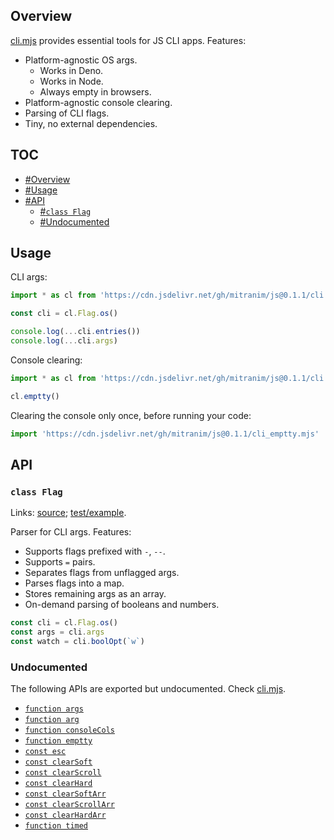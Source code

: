 ## Overview

[cli.mjs](../cli.mjs) provides essential tools for JS CLI apps. Features:

  * Platform-agnostic OS args.
    * Works in Deno.
    * Works in Node.
    * Always empty in browsers.
  * Platform-agnostic console clearing.
  * Parsing of CLI flags.
  * Tiny, no external dependencies.

## TOC

* [#Overview](#overview)
* [#Usage](#usage)
* [#API](#api)
  * [#`class Flag`](#class-flag)
  * [#Undocumented](#undocumented)

## Usage

CLI args:

```js
import * as cl from 'https://cdn.jsdelivr.net/gh/mitranim/js@0.1.1/cli.mjs'

const cli = cl.Flag.os()

console.log(...cli.entries())
console.log(...cli.args)
```

Console clearing:

```js
import * as cl from 'https://cdn.jsdelivr.net/gh/mitranim/js@0.1.1/cli.mjs'

cl.emptty()
```

Clearing the console only once, before running your code:

```js
import 'https://cdn.jsdelivr.net/gh/mitranim/js@0.1.1/cli_emptty.mjs'
```

## API

### `class Flag`

Links: [source](../cli.mjs#L73); [test/example](../test/cli_test.mjs#L7).

Parser for CLI args. Features:

  * Supports flags prefixed with `-`, `--`.
  * Supports `=` pairs.
  * Separates flags from unflagged args.
  * Parses flags into a map.
  * Stores remaining args as an array.
  * On-demand parsing of booleans and numbers.

```js
const cli = cl.Flag.os()
const args = cli.args
const watch = cli.boolOpt(`w`)
```

### Undocumented

The following APIs are exported but undocumented. Check [cli.mjs](../cli.mjs).

  * [`function args`](../cli.mjs#L5)
  * [`function arg`](../cli.mjs#L10)
  * [`function consoleCols`](../cli.mjs#L12)
  * [`function emptty`](../cli.mjs#L32)
  * [`const esc`](../cli.mjs#L140)
  * [`const clearSoft`](../cli.mjs#L141)
  * [`const clearScroll`](../cli.mjs#L142)
  * [`const clearHard`](../cli.mjs#L143)
  * [`const clearSoftArr`](../cli.mjs#L144)
  * [`const clearScrollArr`](../cli.mjs#L145)
  * [`const clearHardArr`](../cli.mjs#L146)
  * [`function timed`](../cli.mjs#L148)
